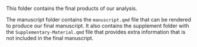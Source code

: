 This folder contains the final products of our analysis. 

The manuscript folder contains the `manuscript.qmd` file that can be rendered to produce our final manuscript. It also contains the supplement folder with the `Supplementary-Material.qmd` file that provides extra information that is not included in the final manuscript. 